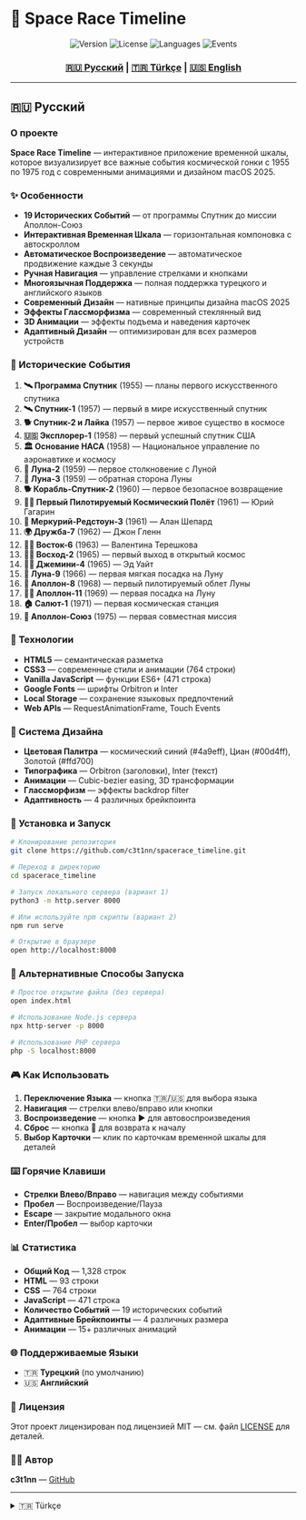 # 🚀 Space Race Timeline

<div align="center">
  <img src="https://img.shields.io/badge/Version-2.0.0-blue.svg" alt="Version">
  <img src="https://img.shields.io/badge/License-MIT-green.svg" alt="License">
  <img src="https://img.shields.io/badge/Language-Russian%20%7C%20Turkish%20%7C%20English-orange.svg" alt="Languages">
  <img src="https://img.shields.io/badge/Events-19%20Historical%20Events-purple.svg" alt="Events">
</div>

<div align="center">
  <h3>
    <a href="#-русский">🇷🇺 Русский</a> | 
    <a href="#-türkçe">🇹🇷 Türkçe</a> | 
    <a href="#-english">🇺🇸 English</a>
  </h3>
</div>

---

## 🇷🇺 Русский

### О проекте
**Space Race Timeline** — интерактивное приложение временной шкалы, которое визуализирует все важные события космической гонки с 1955 по 1975 год с современными анимациями и дизайном macOS 2025.

### ✨ Особенности
- **19 Исторических Событий** — от программы Спутник до миссии Аполлон-Союз
- **Интерактивная Временная Шкала** — горизонтальная компоновка с автоскроллом
- **Автоматическое Воспроизведение** — автоматическое продвижение каждые 3 секунды
- **Ручная Навигация** — управление стрелками и кнопками
- **Многоязычная Поддержка** — полная поддержка турецкого и английского языков
- **Современный Дизайн** — нативные принципы дизайна macOS 2025
- **Эффекты Глассморфизма** — современный стеклянный вид
- **3D Анимации** — эффекты подъема и наведения карточек
- **Адаптивный Дизайн** — оптимизирован для всех размеров устройств

### 🎯 Исторические События
1. **🛰️ Программа Спутник** (1955) — планы первого искусственного спутника
2. **🛰️ Спутник-1** (1957) — первый в мире искусственный спутник
3. **🐕 Спутник-2 и Лайка** (1957) — первое живое существо в космосе
4. **🇺🇸 Эксплорер-1** (1958) — первый успешный спутник США
5. **🏛️ Основание НАСА** (1958) — Национальное управление по аэронавтике и космосу
6. **🌙 Луна-2** (1959) — первое столкновение с Луной
7. **📸 Луна-3** (1959) — обратная сторона Луны
8. **🐕 Корабль-Спутник-2** (1960) — первое безопасное возвращение
9. **👨‍🚀 Первый Пилотируемый Космический Полёт** (1961) — Юрий Гагарин
10. **🚀 Меркурий-Редстоун-3** (1961) — Алан Шепард
11. **🌍 Дружба-7** (1962) — Джон Гленн
12. **👩‍🚀 Восток-6** (1963) — Валентина Терешкова
13. **🚶‍♂️ Восход-2** (1965) — первый выход в открытый космос
14. **🚶‍♂️ Джемини-4** (1965) — Эд Уайт
15. **🌙 Луна-9** (1966) — первая мягкая посадка на Луну
16. **🌙 Аполлон-8** (1968) — первый пилотируемый облет Луны
17. **👨‍🚀 Аполлон-11** (1969) — первая посадка на Луну
18. **🏠 Салют-1** (1971) — первая космическая станция
19. **🤝 Аполлон-Союз** (1975) — первая совместная миссия

### 🚀 Технологии
- **HTML5** — семантическая разметка
- **CSS3** — современные стили и анимации (764 строки)
- **Vanilla JavaScript** — функции ES6+ (471 строка)
- **Google Fonts** — шрифты Orbitron и Inter
- **Local Storage** — сохранение языковых предпочтений
- **Web APIs** — RequestAnimationFrame, Touch Events

### 🎨 Система Дизайна
- **Цветовая Палитра** — космический синий (#4a9eff), Циан (#00d4ff), Золотой (#ffd700)
- **Типографика** — Orbitron (заголовки), Inter (текст)
- **Анимации** — Cubic-bezier easing, 3D трансформации
- **Глассморфизм** — эффекты backdrop filter
- **Адаптивность** — 4 различных брейкпоинта

### 📱 Установка и Запуск
```bash
# Клонирование репозитория
git clone https://github.com/c3t1nn/spacerace_timeline.git

# Переход в директорию
cd spacerace_timeline

# Запуск локального сервера (вариант 1)
python3 -m http.server 8000

# Или используйте npm скрипты (вариант 2)
npm run serve

# Открытие в браузере
open http://localhost:8000
```

### 🚀 Альтернативные Способы Запуска
```bash
# Простое открытие файла (без сервера)
open index.html

# Использование Node.js сервера
npx http-server -p 8000

# Использование PHP сервера
php -S localhost:8000
```

### 🎮 Как Использовать
1. **Переключение Языка** — кнопка 🇹🇷/🇺🇸 для выбора языка
2. **Навигация** — стрелки влево/вправо или кнопки
3. **Воспроизведение** — кнопка ▶️ для автовоспроизведения
4. **Сброс** — кнопка 🔄 для возврата к началу
5. **Выбор Карточки** — клик по карточкам временной шкалы для деталей

### ⌨️ Горячие Клавиши
- **Стрелки Влево/Вправо** — навигация между событиями
- **Пробел** — Воспроизведение/Пауза
- **Escape** — закрытие модального окна
- **Enter/Пробел** — выбор карточки

### 📊 Статистика
- **Общий Код** — 1,328 строк
- **HTML** — 93 строки
- **CSS** — 764 строки
- **JavaScript** — 471 строка
- **Количество Событий** — 19 исторических событий
- **Адаптивные Брейкпоинты** — 4 различных размера
- **Анимации** — 15+ различных анимаций

### 🌐 Поддерживаемые Языки
- 🇹🇷 **Турецкий** (по умолчанию)
- 🇺🇸 **Английский**

### 📄 Лицензия
Этот проект лицензирован под лицензией MIT — см. файл [LICENSE](LICENSE) для деталей.

### 👨‍💻 Автор
**c3t1nn** — [GitHub](https://github.com/c3t1nn)

---

<details>
<summary>🇹🇷 Türkçe</summary>

## 🇹🇷 Türkçe

### Proje Hakkında
**Space Race Timeline** — 1955-1975 yılları arasındaki uzay yarışının tüm önemli olaylarını modern animasyonlar ve macOS 2025 tasarım diliyle görselleştiren interaktif zaman çizelgesi uygulaması.

### ✨ Özellikler
- **19 Tarihi Olay** — Sputnik programından Apollo-Soyuz misyonuna kadar
- **İnteraktif Zaman Çizelgesi** — Yatay düzen, otomatik kaydırma
- **Otomatik Oynatma** — 3 saniye aralıklarla otomatik ilerleme
- **Manuel Navigasyon** — Ok tuşları ve butonlarla kontrol
- **Çok Dilli Destek** — Türkçe ve İngilizce tam destek
- **Modern Tasarım** — macOS 2025 yerel tasarım prensipleri
- **Glassmorphism Efektleri** — Modern cam görünümü
- **3D Animasyonlar** — Kartların yükselme ve hover efektleri
- **Responsive Tasarım** — Tüm cihaz boyutları için optimize

### 🎯 Tarihi Olaylar
1. **🛰️ Sputnik Programı** (1955) — İlk yapay uydu planları
2. **🛰️ Sputnik 1** (1957) — Dünyanın ilk yapay uydusu
3. **🐕 Sputnik 2 ve Laika** (1957) — İlk canlı organizma uzayda
4. **🇺🇸 Explorer 1** (1958) — ABD'nin ilk başarılı uydusu
5. **🏛️ NASA Kuruldu** (1958) — Ulusal Havacılık ve Uzay Dairesi
6. **🌙 Luna 2** (1959) — Ay'a ilk çarpma
7. **📸 Luna 3** (1959) — Ay'ın görünmeyen yüzü
8. **🐕 Korabl-Sputnik 2** (1960) — İlk güvenli dönüş
9. **👨‍🚀 İlk İnsanlı Uzay Uçuşu** (1961) — Yuri Gagarin
10. **🚀 Mercury-Redstone 3** (1961) — Alan Shepard
11. **🌍 Friendship 7** (1962) — John Glenn
12. **👩‍🚀 Vostok 6** (1963) — Valentina Tereshkova
13. **🚶‍♂️ Voskhod 2** (1965) — İlk uzay yürüyüşü
14. **🚶‍♂️ Gemini 4** (1965) — Ed White
15. **🌙 Luna 9** (1966) — Ay'a ilk yumuşak iniş
16. **🌙 Apollo 8** (1968) — Ay'ın etrafında tur
17. **👨‍🚀 Apollo 11** (1969) — Ay'a ilk iniş
18. **🏠 Salyut 1** (1971) — İlk uzay istasyonu
19. **🤝 Apollo-Soyuz** (1975) — İlk ortak misyon

### 🚀 Teknolojiler
- **HTML5** — Semantik markup
- **CSS3** — Modern stiller ve animasyonlar (764 satır)
- **Vanilla JavaScript** — ES6+ özellikleri (471 satır)
- **Google Fonts** — Orbitron ve Inter fontları
- **Local Storage** — Dil tercihi kaydetme
- **Web APIs** — RequestAnimationFrame, Touch Events

### 🎨 Tasarım Sistemi
- **Renk Paleti** — Uzay mavisi (#4a9eff), Cyan (#00d4ff), Altın (#ffd700)
- **Tipografi** — Orbitron (başlıklar), Inter (metin)
- **Animasyonlar** — Cubic-bezier easing, 3D transforms
- **Glassmorphism** — Backdrop filter efektleri
- **Responsive** — 4 farklı breakpoint

### 📱 Kurulum ve Çalıştırma
```bash
# Depoyu klonlama
git clone https://github.com/c3t1nn/spacerace_timeline.git

# Dizine geçme
cd spacerace_timeline

# Yerel sunucu başlatma (seçenek 1)
python3 -m http.server 8000

# Veya npm scriptlerini kullanın (seçenek 2)
npm run serve

# Tarayıcıda açma
open http://localhost:8000
```

### 🚀 Alternatif Çalıştırma Yöntemleri
```bash
# Basit dosya açma (sunucu olmadan)
open index.html

# Node.js sunucusu kullanma
npx http-server -p 8000

# PHP sunucusu kullanma
php -S localhost:8000
```

### 🎮 Nasıl Kullanılır
1. **Dil Değiştirme** — 🇹🇷/🇺🇸 butonuyla dil seçimi
2. **Navigasyon** — Sol/sağ ok tuşları veya butonlar
3. **Oynatma** — ▶️ butonuyla otomatik oynatma
4. **Sıfırlama** — 🔄 butonuyla başa dönme
5. **Kart Seçimi** — Timeline kartlarına tıklayarak detay

### ⌨️ Klavye Kısayolları
- **Sol/Sağ Ok** — Olaylar arası gezinme
- **Space Bar** — Oynat/Duraklat
- **Escape** — Modal kapatma
- **Enter/Space** — Kart seçimi

### 📊 İstatistikler
- **Toplam Kod** — 1,328 satır
- **HTML** — 93 satır
- **CSS** — 764 satır
- **JavaScript** — 471 satır
- **Olay Sayısı** — 19 tarihi olay
- **Responsive Breakpoint** — 4 farklı boyut
- **Animasyon** — 15+ farklı animasyon

### 🌐 Desteklenen Diller
- 🇹🇷 **Türkçe** (varsayılan)
- 🇺🇸 **İngilizce**

### 📄 Lisans
Bu proje MIT lisansı altında lisanslanmıştır — detaylar için [LICENSE](LICENSE) dosyasına bakın.

### 👨‍💻 Yazar
**c3t1nn** — [GitHub](https://github.com/c3t1nn)

---

<details>
<summary>🇺🇸 English</summary>

## 🇺🇸 English

### About the Project
**Space Race Timeline** — An interactive timeline application that visualizes all important events of the space race from 1955-1975 with modern animations and macOS 2025 design language.

### ✨ Features
- **19 Historical Events** — From Sputnik program to Apollo-Soyuz mission
- **Interactive Timeline** — Horizontal layout with auto-scroll
- **Auto Playback** — Automatic progression every 3 seconds
- **Manual Navigation** — Arrow keys and button controls
- **Multilingual Support** — Complete Turkish and English support
- **Modern Design** — Native macOS 2025 design principles
- **Glassmorphism Effects** — Modern glass appearance
- **3D Animations** — Card rise and hover effects
- **Responsive Design** — Optimized for all device sizes

### 🎯 Historical Events
1. **🛰️ Sputnik Program** (1955) — First artificial satellite plans
2. **🛰️ Sputnik 1** (1957) — World's first artificial satellite
3. **🐕 Sputnik 2 and Laika** (1957) — First living organism in space
4. **🇺🇸 Explorer 1** (1958) — USA's first successful satellite
5. **🏛️ NASA Founded** (1958) — National Aeronautics and Space Administration
6. **🌙 Luna 2** (1959) — First Moon impact
7. **📸 Luna 3** (1959) — Far side of the Moon
8. **🐕 Korabl-Sputnik 2** (1960) — First safe return
9. **👨‍🚀 First Human Spaceflight** (1961) — Yuri Gagarin
10. **🚀 Mercury-Redstone 3** (1961) — Alan Shepard
11. **🌍 Friendship 7** (1962) — John Glenn
12. **👩‍🚀 Vostok 6** (1963) — Valentina Tereshkova
13. **🚶‍♂️ Voskhod 2** (1965) — First spacewalk
14. **🚶‍♂️ Gemini 4** (1965) — Ed White
15. **🌙 Luna 9** (1966) — First soft Moon landing
16. **🌙 Apollo 8** (1968) — First manned Moon orbit
17. **👨‍🚀 Apollo 11** (1969) — First Moon landing
18. **🏠 Salyut 1** (1971) — First space station
19. **🤝 Apollo-Soyuz** (1975) — First joint mission

### 🚀 Technologies
- **HTML5** — Semantic markup
- **CSS3** — Modern styles and animations (764 lines)
- **Vanilla JavaScript** — ES6+ features (471 lines)
- **Google Fonts** — Orbitron and Inter fonts
- **Local Storage** — Language preference saving
- **Web APIs** — RequestAnimationFrame, Touch Events

### 🎨 Design System
- **Color Palette** — Space blue (#4a9eff), Cyan (#00d4ff), Gold (#ffd700)
- **Typography** — Orbitron (headings), Inter (text)
- **Animations** — Cubic-bezier easing, 3D transforms
- **Glassmorphism** — Backdrop filter effects
- **Responsive** — 4 different breakpoints

### 📱 Installation and Running
```bash
# Clone the repository
git clone https://github.com/c3t1nn/spacerace_timeline.git

# Navigate to directory
cd spacerace_timeline

# Start local server (option 1)
python3 -m http.server 8000

# Or use npm scripts (option 2)
npm run serve

# Open in browser
open http://localhost:8000
```

### 🚀 Alternative Running Methods
```bash
# Simple file opening (without server)
open index.html

# Using Node.js server
npx http-server -p 8000

# Using PHP server
php -S localhost:8000
```

### 🎮 How to Use
1. **Language Switch** — 🇹🇷/🇺🇸 button for language selection
2. **Navigation** — Left/right arrow keys or buttons
3. **Playback** — ▶️ button for auto-play
4. **Reset** — 🔄 button to return to beginning
5. **Card Selection** — Click timeline cards for details

### ⌨️ Keyboard Shortcuts
- **Left/Right Arrow** — Navigate between events
- **Space Bar** — Play/Pause
- **Escape** — Close modal
- **Enter/Space** — Select card

### 📊 Statistics
- **Total Code** — 1,328 lines
- **HTML** — 93 lines
- **CSS** — 764 lines
- **JavaScript** — 471 lines
- **Event Count** — 19 historical events
- **Responsive Breakpoints** — 4 different sizes
- **Animations** — 15+ different animations

### 🌐 Supported Languages
- 🇹🇷 **Turkish** (default)
- 🇺🇸 **English**

### 📄 License
This project is licensed under the MIT License — see the [LICENSE](LICENSE) file for details.

### 👨‍💻 Author
**c3t1nn** — [GitHub](https://github.com/c3t1nn)

</details>

---

<div align="center">
  <h3>🌟 Star this repository if you like it!</h3>
  <p>Made with ❤️ by c3t1nn</p>
</div>